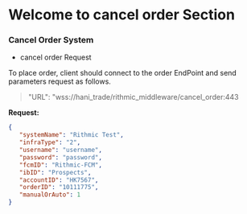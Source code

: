 # Welcome to cancel order Section

### Cancel Order System

- cancel order Request

To place order, client should connect to the order EndPoint and send parameters request as follows.

>"URL": "wss://hani_trade/rithmic_middleware/cancel_order:443

**Request:**
 ```json
{
    "systemName": "Rithmic Test",
    "infraType": "2",
    "username": "username",
    "password": "password",
    "fcmID": "Rithmic-FCM",
    "ibID": "Prospects",
    "accountID": "HK7567",
    "orderID": "10111775",
    "manualOrAuto": 1
}
```
